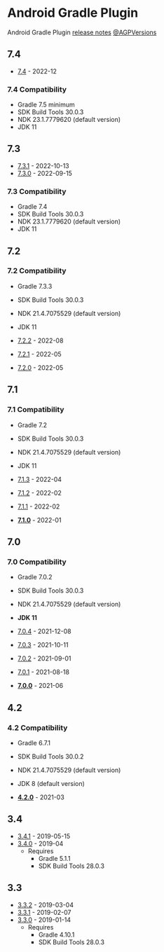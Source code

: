 # Android Gradle Plugin

Android Gradle Plugin [release notes](https://developer.android.com/studio/releases/gradle-plugin)
[@AGPVersions](https://twitter.com/agpversions)

## 7.4

- [7.4](https://developer.android.com/studio/releases/gradle-plugin#7-4-0) - 2022-12

### 7.4 Compatibility

- Gradle 7.5 minimum
- SDK Build Tools 30.0.3
- NDK 23.1.7779620 (default version)
- JDK 11

## 7.3

- [7.3.1](https://developer.android.com/studio/releases/gradle-plugin#7-3-0) - 2022-10-13
- [7.3.0](https://developer.android.com/studio/releases/gradle-plugin#7-3-0) - 2022-09-15

### 7.3 Compatibility

- Gradle 7.4
- SDK Build Tools 30.0.3
- NDK 23.1.7779620 (default version)
- JDK 11

## 7.2

### 7.2 Compatibility

- Gradle 7.3.3
- SDK Build Tools 30.0.3
- NDK 21.4.7075529 (default version)
- JDK 11

- [7.2.2](https://developer.android.com/studio/releases/gradle-plugin#7-2-0) - 2022-08
- [7.2.1](https://developer.android.com/studio/releases/gradle-plugin#7-2-0) - 2022-05
- [7.2.0](https://developer.android.com/studio/releases/gradle-plugin#7-2-0) - 2022-05

## 7.1

### 7.1 Compatibility

- Gradle 7.2
- SDK Build Tools 30.0.3
- NDK 21.4.7075529 (default version)
- JDK 11

- [7.1.3](https://developer.android.com/studio/releases/gradle-plugin#7-1-0) - 2022-04
- [7.1.2](https://developer.android.com/studio/releases/gradle-plugin#7-1-0) - 2022-02
- [7.1.1](https://developer.android.com/studio/releases/gradle-plugin#7-1-0) - 2022-02
- **[7.1.0](https://developer.android.com/studio/releases/gradle-plugin#7-1-0)** - 2022-01

## 7.0

### 7.0 Compatibility

- Gradle 7.0.2
- SDK Build Tools 30.0.3
- NDK 21.4.7075529 (default version)
- **JDK 11**

- [7.0.4](https://androidstudio.googleblog.com/2021/12/android-studio-arctic-fox-202031-patch.html) - 2021-12-08
- [7.0.3](https://androidstudio.googleblog.com/2021/10/android-studio-arctic-fox-202031-patch.html) - 2021-10-11
- [7.0.2](https://androidstudio.googleblog.com/2021/09/android-studio-arctic-fox-202031-patch.html) - 2021-09-01
- [7.0.1](https://androidstudio.googleblog.com/2021/08/android-studio-arctic-fox-202031-patch.html) - 2021-08-18
- **[7.0.0](https://developer.android.com/studio/releases/gradle-plugin#7-0-0)** - 2021-06

## 4.2

### 4.2 Compatibility

- Gradle 6.7.1
- SDK Build Tools 30.0.2
- NDK 21.4.7075529 (default version)
- JDK 8 (default version)

- **[4.2.0](https://developer.android.com/studio/releases/gradle-plugin#4-2-0)** - 2021-03

## 3.4

- [3.4.1](https://androidstudio.googleblog.com/2019/05/android-studio-341-available.html) - 2019-05-15
- [3.4.0](https://developer.android.com/studio/releases/gradle-plugin#3-4-0) - 2019-04
  - Requires
    - Gradle 5.1.1
    - SDK Build Tools 28.0.3

## 3.3

- [3.3.2](https://androidstudio.googleblog.com/2019/03/android-studio-332-available.html) - 2019-03-04
- [3.3.1](https://androidstudio.googleblog.com/2019/02/android-studio-331-available.html) - 2019-02-07
- [3.3.0](https://developer.android.com/studio/releases/gradle-plugin#3-3-0) - 2019-01-14
  - Requires
    - Gradle 4.10.1
    - SDK Build Tools 28.0.3

